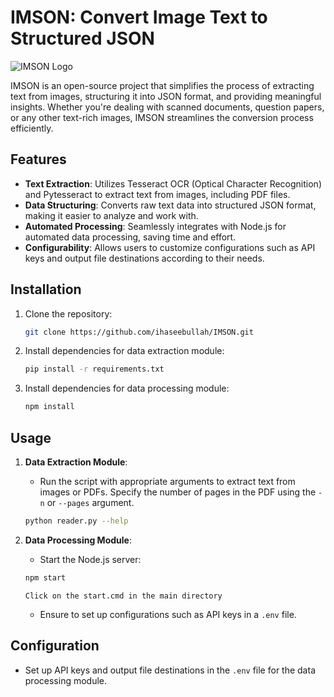# IMSON: Convert Image Text to Structured JSON

![IMSON Logo](https://res.cloudinary.com/dkscouusb/image/upload/v1714418422/zishmmksqcqz1cmnvn0c.jpg)

IMSON is an open-source project that simplifies the process of extracting text from images, structuring it into JSON format, and providing meaningful insights. Whether you're dealing with scanned documents, question papers, or any other text-rich images, IMSON streamlines the conversion process efficiently.

## Features

- **Text Extraction**: Utilizes Tesseract OCR (Optical Character Recognition) and Pytesseract to extract text from images, including PDF files.
- **Data Structuring**: Converts raw text data into structured JSON format, making it easier to analyze and work with.
- **Automated Processing**: Seamlessly integrates with Node.js for automated data processing, saving time and effort.
- **Configurability**: Allows users to customize configurations such as API keys and output file destinations according to their needs.
  
## Installation

1. Clone the repository:

    ```bash
    git clone https://github.com/ihaseebullah/IMSON.git
    ```

2. Install dependencies for data extraction module:

    ```bash
    pip install -r requirements.txt
    ```

3. Install dependencies for data processing module:

    ```bash
    npm install
    ```

## Usage

1. **Data Extraction Module**:

    - Run the script with appropriate arguments to extract text from images or PDFs. Specify the number of pages in the PDF using the `-n` or `--pages` argument.

    ```bash
    python reader.py --help
    ```

2. **Data Processing Module**:

    - Start the Node.js server:

    ```bash
    npm start
    ```
    `Click on the start.cmd in the main directory`
    - Ensure to set up configurations such as API keys in a `.env` file.

## Configuration

- Set up API keys and output file destinations in the `.env` file for the data processing module.
